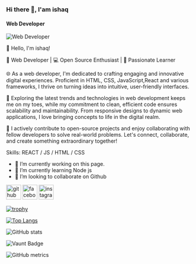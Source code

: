 ### Hi there 👋, I'am ishaq
#### Web Developer
![Web Developer](https://arturssmirnovs.github.io/github-profile-readme-generator/images/banner.png)

👋 Hello, I'm ishaq!

🚀 Web Developer | 💻 Open Source Enthusiast | 🌟 Passionate Learner

🌐 As a web developer, I'm dedicated to crafting engaging and innovative digital experiences. Proficient in HTML, CSS, JavaScript,React and various frameworks, I thrive on turning ideas into intuitive, user-friendly interfaces.

🔭 Exploring the latest trends and technologies in web development keeps me on my toes, while my commitment to clean, efficient code ensures scalability and maintainability. From responsive designs to dynamic web applications, I love bringing concepts to life in the digital realm.

🌱 I actively contribute to open-source projects and enjoy collaborating with fellow developers to solve real-world problems. Let's connect, collaborate, and create something extraordinary together!

Skills: REACT / JS / HTML / CSS

- 🔭 I’m currently working on this page. 
- 🌱 I’m currently learning Node js 
- 👯 I’m looking to collaborate on Github 


[<img src='https://cdn.jsdelivr.net/npm/simple-icons@3.0.1/icons/github.svg' alt='github' height='40'>](https://github.com/https://github.com/ishaq60)  [<img src='https://cdn.jsdelivr.net/npm/simple-icons@3.0.1/icons/facebook.svg' alt='facebook' height='40'>](https://www.facebook.com/https://www.facebook.com/ishaqshamim243/)  [<img src='https://cdn.jsdelivr.net/npm/simple-icons@3.0.1/icons/instagram.svg' alt='instagram' height='40'>](https://www.instagram.com/https://www.instagram.com/ishaqshamim221//)  

[![trophy](https://github-profile-trophy.vercel.app/?username=https://github.com/ishaq60)](https://github.com/ryo-ma/github-profile-trophy)

[![Top Langs](https://github-readme-stats.vercel.app/api/top-langs/?username=https://github.com/ishaq60)](https://github.com/anuraghazra/github-readme-stats)

![GitHub stats](https://github-readme-stats.vercel.app/api?username=https://github.com/ishaq60&show_icons=true)  

![Vaunt Badge](https://api.vaunt.dev/v1/github/entities/https://github.com/ishaq60/contributions?format=svg&private=false)  

![GitHub metrics](https://metrics.lecoq.io/https://github.com/ishaq60)  

